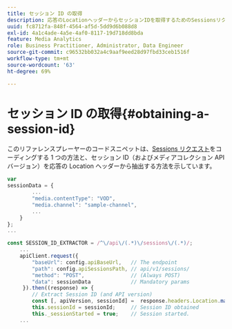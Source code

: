 ```yaml
---
title: セッション ID の取得
description: 応答のLocationヘッダーからセッションIDを取得するためのSessionsリクエストのコーディング方法を説明します。
uuid: fc8712fa-848f-4564-af5d-5dd9d6b088d8
exl-id: 4a1c4ade-4a5e-4af0-8117-19d718dd8bda
feature: Media Analytics
role: Business Practitioner, Administrator, Data Engineer
source-git-commit: c96532bb032a4c9aaf9eed28d97fbd33ceb1516f
workflow-type: tm+mt
source-wordcount: '63'
ht-degree: 69%

---
```


# セッション ID の取得{#obtaining-a-session-id}

このリファレンスプレーヤーのコードスニペットは、[Sessions リクエスト](/help/media-collection-api/mc-api-ref/mc-api-sessions-req.md)をコーディングする 1 つの方法と、セッション ID（およびメディアコレクション API バージョン）を応答の Location ヘッダーから抽出する方法を示しています。

```js
var  
sessionData = { 
        ... 
        "media.contentType": "VOD", 
        "media.channel": "sample-channel", 
        ... 
    } 
}; 
...

const SESSION_ID_EXTRACTOR = /^\/api\/(.*)\/sessions\/(.*)/; 
    ...
    apiClient.request({ 
        "baseUrl": config.apiBaseUrl,   // The endpoint 
        "path": config.apiSessionsPath, // api/v1/sessions/ 
        "method": "POST",               // (Always POST) 
        "data": sessionData             // Mandatory params 
     }).then((response) => { 
        // Extract Session ID (and API version) 
        const [, apiVersion, sessionId] =  response.headers.Location.match(SESSION_ID_EXTRACTOR);  
        this.sessionId = sessionId;     // Session ID obtained 
        this._sessionStarted = true;    // Session started. 
    ...
```
